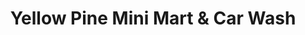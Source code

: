 ---
title: "Yellow Pine Mini Mart & Car Wash"
url: /kettle-falls/yellow-pine-mini-mart-and-car-wash/
shop: convenience
---